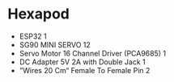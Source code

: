 # Hexapod
- ESP32    1
- SG90 MINI SERVO    12
- Servo Motor 16 Channel Driver (PCA9685)    1
- DC Adapter 5V 2A with Double Jack    1
- ”Wires 20 Cm“ Female To Female Pin    2
